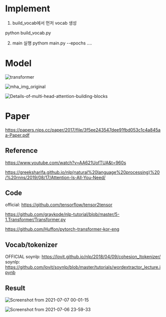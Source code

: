 # Implement
1. build_vocab에서 먼저 vocab 생성

python build_vocab.py

2. main 실행
pythom main.py --epochs ....

# Model 

![transformer](https://user-images.githubusercontent.com/76771847/124423907-08ad9980-dda1-11eb-9ed9-4d9872c7131f.png)

![mha_img_original](https://user-images.githubusercontent.com/76771847/124432128-39470080-ddac-11eb-918e-062fcab418d4.png)

![Details-of-multi-head-attention-building-blocks](https://user-images.githubusercontent.com/76771847/124434814-49141400-ddaf-11eb-9fed-b543f423c183.png)

# Paper

https://papers.nips.cc/paper/2017/file/3f5ee243547dee91fbd053c1c4a845aa-Paper.pdf


## Reference

https://www.youtube.com/watch?v=AA621UofTUA&t=960s

https://greeksharifa.github.io/nlp(natural%20language%20processing)%20/%20rnns/2019/08/17/Attention-Is-All-You-Need/

## Code

official: https://github.com/tensorflow/tensor2tensor

https://github.com/graykode/nlp-tutorial/blob/master/5-1.Transformer/Transformer.py

https://github.com/Huffon/pytorch-transformer-kor-eng

## Vocab/tokenizer
OFFICIAL
soynlp: https://lovit.github.io/nlp/2018/04/09/cohesion_ltokenizer/
soynlp: https://github.com/lovit/soynlp/blob/master/tutorials/wordextractor_lecture.ipynb

## Result

![Screenshot from 2021-07-07 00-01-15](https://user-images.githubusercontent.com/76771847/124622923-7b5c6900-deb6-11eb-803d-54320aeacdb9.png)

![Screenshot from 2021-07-06 23-59-33](https://user-images.githubusercontent.com/76771847/124622928-7c8d9600-deb6-11eb-88ae-f5533a040afb.png)

